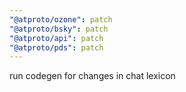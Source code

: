 ```yaml
---
"@atproto/ozone": patch
"@atproto/bsky": patch
"@atproto/api": patch
"@atproto/pds": patch
---
```


run codegen for changes in chat lexicon
